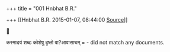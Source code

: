 +++
title = "001 Hnbhat B.R."

+++
[[Hnbhat B.R.	2015-01-07, 08:44:00 [Source](https://groups.google.com/g/samskrita/c/63wroIHIbTU)]]





कस्मादयं शब्दः कोशेषु दृष्तो वा?आवासाथम् = - did not match any documents.

